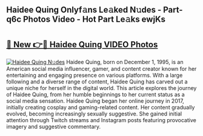 ## Haidee Quing Onlyf𝚊ns Le𝚊ked N𝚞des - Part-q6c Photos Video - Hot Part Le𝚊ks ewjKs

# <h2><a href="http://ac1654.deff.icu/?id=Haidee+Quing">🔗 New 👉🔴 Haidee Quing VIDEO Photos</a></h2>

[![Haidee Quing N𝚞des](https://i.imgur.com/rIISA9y.gif)](http://ac1654.deff.icu/?id=Haidee+Quing)
Haidee Quing, born on December 1, 1995, is an American social media influencer, gamer, and content creator known for her entertaining and engaging presence on various platforms. With a large following and a diverse range of content, Haidee Quing has carved out a unique niche for herself in the digital world. This article explores the journey of Haidee Quing, from her humble beginnings to her current status as a social media sensation. Haidee Quing began her online journey in 2017, initially creating cosplay and gaming-related content. Her content gradually evolved, becoming increasingly sexually suggestive. She gained initial attention through Twitch streams and Instagram posts featuring provocative imagery and suggestive commentary.
